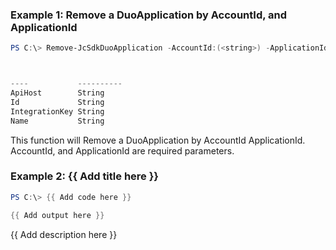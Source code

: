 ### Example 1: Remove a DuoApplication by AccountId, and ApplicationId
```powershell
PS C:\> Remove-JcSdkDuoApplication -AccountId:(<string>) -ApplicationId:(<string>)



----           ----------
ApiHost        String
Id             String
IntegrationKey String
Name           String


```

This function will Remove a DuoApplication by AccountId ApplicationId. AccountId, and ApplicationId are required parameters.

### Example 2: {{ Add title here }}
```powershell
PS C:\> {{ Add code here }}

{{ Add output here }}
```

{{ Add description here }}

